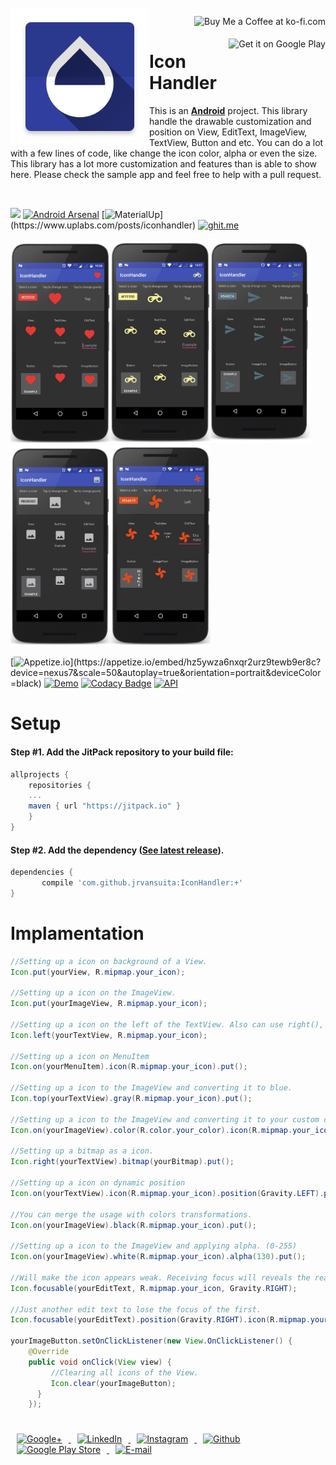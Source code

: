 
 <!-- Library Logo -->
 <img src="app/src/main/res/mipmap-xxhdpi/ic_launcher.png?raw=true" align="left" width='220' hspace="1" vspace="1">

 <!-- Buy me a cup of coffe -->
 <a href='https://ko-fi.com/A406JCM' style='margin:13px;' target='_blank' align="right"><img align="right" height='36' src='https://az743702.vo.msecnd.net/cdn/kofi4.png?v=f' alt='Buy Me a Coffee at ko-fi.com' /></a>
 <a href='https://play.google.com/store/apps/details?id=com.vansuita.iconhandler.sample&pcampaignid=MKT-Other-global-all-co-prtnr-py-PartBadge-Mar2515-1' target='_blank' align="right"><img align="right" height='36' src='https://s20.postimg.org/muzx3w4jh/google_play_badge.png' alt='Get it on Google Play' /></a>

# Icon Handler


 This is an [**Android**](https://developer.android.com) project. This library handle the drawable customization and position on View, EditText, ImageView, TextView, Button and etc. You can do a lot with a few lines of code, like change the icon color, alpha or even the size. This library has a lot more customization and features than is able to show here. Please check the sample app and feel free to help with a pull request.

<br/>

[![](https://jitpack.io/v/jrvansuita/IconHandler.svg)](https://jitpack.io/#jrvansuita/IconHandler)
[![Android Arsenal](https://img.shields.io/badge/Android%20Arsenal-IconHandler-green.svg?style=true)](https://android-arsenal.com/details/1/4525) [![MaterialUp](https://img.shields.io/badge/MaterialUp-IconHandler-6ad0d9.svg?)](https://www.uplabs.com/posts/iconhandler) [![ghit.me](https://ghit.me/badge.svg?repo=jrvansuita/IconHandler)](https://ghit.me/repo/jrvansuita/IconHandler)

 <img src="images/mockups/heart_framed.jpg" height='auto' width='160'/><img src="images/mockups/motorcycle_framed.jpg" height='auto' width='160'/><img src="images/mockups/paper-airplane_framed.jpg" height='auto' width='160'/><img src="images/mockups/picture_framed.jpg" height='auto' width='160'/><img src="images/mockups/vane_framed.jpg" height='auto' width='160'/>

 [![Appetize.io](https://img.shields.io/badge/Apptize.io-Run%20Now-brightgreen.svg?)](https://appetize.io/embed/hz5ywza6nxqr2urz9tewb9er8c?device=nexus7&scale=50&autoplay=true&orientation=portrait&deviceColor=black) [![Demo](https://img.shields.io/badge/Demo-Download-blue.svg)](http://apk-dl.com/dl/com.vansuita.iconhandler.sample)
[![Codacy Badge](https://api.codacy.com/project/badge/Grade/c2c7d2b5674d481cb631b09b033972a4)](https://www.codacy.com/app/jrvansuita/IconHandler?utm_source=github.com&amp;utm_medium=referral&amp;utm_content=jrvansuita/IconHandler&amp;utm_campaign=Badge_Grade)
  <a target="_blank" href="https://developer.android.com/reference/android/os/Build.VERSION_CODES.html#GINGERBREAD"><img src="https://img.shields.io/badge/API-9%2B-blue.svg?style=flat" alt="API" /></a>


# Setup

#### Step #1. Add the JitPack repository to your build file:

```gradle
allprojects {
    repositories {
	...
	maven { url "https://jitpack.io" }
    }
}
```

#### Step #2. Add the dependency ([See latest release](https://jitpack.io/#jrvansuita/IconHandler)).

```groovy
dependencies {
       compile 'com.github.jrvansuita:IconHandler:+'
}
```

# Implamentation
```java
//Setting up a icon on background of a View.
Icon.put(yourView, R.mipmap.your_icon);

//Setting up a icon on the ImageView.
Icon.put(yourImageView, R.mipmap.your_icon);

//Setting up a icon on the left of the TextView. Also can use right(), top() and bottom() methods.
Icon.left(yourTextView, R.mipmap.your_icon);

//Setting up a icon on MenuItem
Icon.on(yourMenuItem).icon(R.mipmap.your_icon).put();

//Setting up a icon to the ImageView and converting it to blue.
Icon.top(yourTextView).gray(R.mipmap.your_icon).put();

//Setting up a icon to the ImageView and converting it to your custom color.
Icon.on(yourImageView).color(R.color.your_color).icon(R.mipmap.your_icon).put();

//Setting up a bitmap as a icon.
Icon.right(yourTextView).bitmap(yourBitmap).put();

//Setting up a icon on dynamic position
Icon.on(yourTextView).icon(R.mipmap.your_icon).position(Gravity.LEFT).put();

//You can merge the usage with colors transformations.
Icon.on(yourImageView).black(R.mipmap.your_icon).put();

//Setting up a icon to the ImageView and applying alpha. (0-255)
Icon.on(yourImageView).white(R.mipmap.your_icon).alpha(130).put();

//Will make the icon appears weak. Receiving focus will reveals the real color of icon.
Icon.focusable(yourEditText, R.mipmap.your_icon, Gravity.RIGHT);

//Just another edit text to lose the focus of the first.
Icon.focusable(yourEditText).position(Gravity.RIGHT).icon(R.mipmap.your_icon).put();

yourImageButton.setOnClickListener(new View.OnClickListener() {
    @Override
    public void onClick(View view) {
         //Clearing all icons of the View.
         Icon.clear(yourImageButton);
      }
    });
```

#
<a href="https://plus.google.com/+JuniorVansuita" target="_blank">
  <img src="https://s20.postimg.org/59xees8vt/google_plus.png" alt="Google+" witdh="44" height="44" hspace="10">
</a>
<a href="https://www.linkedin.com/in/arleu-cezar-vansuita-júnior-83769271" target="_blank">
  <img src="https://s20.postimg.org/vxoeax4ah/linkedin.png" alt="LinkedIn" witdh="44" height="44" hspace="10">
</a>
<a href="https://www.instagram.com/jnrvans/" target="_blank">
  <img src="https://s20.postimg.org/lyyuap5h5/instagram.png" alt="Instagram" witdh="44" height="44" hspace="10">
</a>
<a href="https://github.com/jrvansuita" target="_blank">
  <img src="https://s20.postimg.org/jf37glhx5/github.png" alt="Github" witdh="44" height="44" hspace="10">
</a>
<a href="https://play.google.com/store/apps/dev?id=8002078663318221363" target="_blank">
  <img src="https://s20.postimg.org/5iuz4plo9/android.png" alt="Google Play Store" witdh="44" height="44" hspace="10">
</a>
<a href="mailto:vansuita.jr@gmail.com" target="_blank" >
  <img src="https://s20.postimg.org/slli3vn5l/email.png" alt="E-mail" witdh="44" height="44" hspace="10">
</a>
